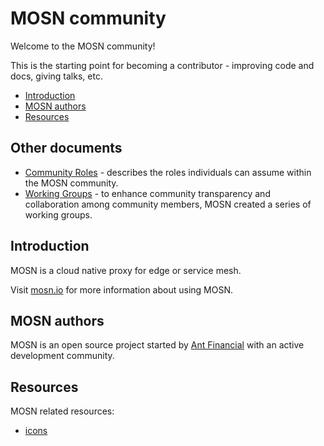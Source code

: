 # MOSN community
Welcome to the MOSN community!

This is the starting point for becoming a contributor - improving code and docs, giving talks, etc.

- [Introduction](#introduction)
- [MOSN authors](#mosn-authors)
- [Resources](#resources)

## Other documents

- [Community Roles](ROLES.md) - describes the roles individuals can assume within the MOSN community.
- [Working Groups](WORKING-GROUPS.md) - to enhance community transparency and collaboration among community members, MOSN created a series of  working groups.

## Introduction

MOSN is a cloud native proxy for edge or service mesh. 

Visit [mosn.io](https://mosn.io) for more information about using MOSN.

## MOSN authors

MOSN is an open source project started by [Ant Financial](https://www.antfin.com/) with an active development community.

## Resources

MOSN related resources:

- [icons](icons)